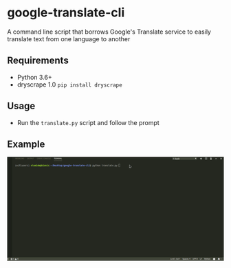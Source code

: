 
# google-translate-cli
A command line script that borrows Google's Translate service to easily translate text from one language to another 

## Requirements
- Python 3.6+
- dryscrape 1.0 ```pip install dryscrape```

## Usage 
- Run the ```translate.py``` script and follow the prompt

## Example
![](usage.gif)